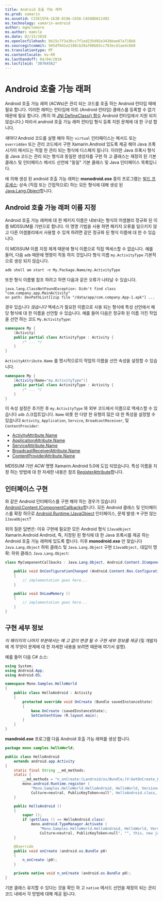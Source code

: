 ```yaml
---
title: Android 호출 가능 래퍼
ms.prod: xamarin
ms.assetid: C33E15FA-1E2B-819A-C656-CA588D611492
ms.technology: xamarin-android
author: mgmclemore
ms.author: mamcle
ms.date: 02/15/2018
ms.openlocfilehash: bb15c7f3a36cc7f1ed235d92e343bbae67a718b8
ms.sourcegitcommit: 945df041e2180cb20af08b83cc703ecd1aedc6b0
ms.translationtype: MT
ms.contentlocale: ko-KR
ms.lasthandoff: 04/04/2018
ms.locfileid: "30764562"
---
```

# <a name="android-callable-wrappers"></a>Android 호출 가능 래퍼

Android 호출 가능 래퍼 (ACWs)은 관리 되는 코드를 호출 하는 Android 런타임 때에 필요 합니다. 이러한 래퍼는 런타임에 아트 (Android 런타임) 클래스를 등록할 수 없기 때문에 필요 합니다. (특히 여 [JNI DefineClass() 함수](http://docs.oracle.com/javase/1.5.0/docs/guide/jni/spec/functions.html#wp15986) Android 런타임에서 지원 되지 않습니다.} 따라서 android 호출 가능 래퍼 런타임 형식 등록 지원 문제에 대 한 구성 합니다. 

*때마다* Android 코드를 실행 해야 하는 `virtual` 인터페이스는 메서드 또는 `overridden` 또는 관리 코드에서 구현 Xamarin.Android 있도록 제공 해야 Java 프록시가이 메서드는 적절 한 관리 되는 형식에 디스패치 됩니다. 이러한 Java 프록시 형식을 Java 코드는 관리 되는 형식과 동일한 생성자를 구현 하 고 클래스는 재정의 된 기본 클래스 및 인터페이스 메서드 선언에 "동일" 기본 클래스 및 Java 인터페이스 목록입니다. 

에 의해 생성 된 android 호출 가능 래퍼는 **monodroid.exe** 중의 프로그램는 [빌드 프로세스](~/android/deploy-test/building-apps/build-process.md): 상속 (직접 또는 간접적으로) 하는 모든 형식에 대해 생성 된 [ Java.Lang.Object](https://developer.xamarin.com/api/type/Java.Lang.Object/)합니다. 



## <a name="android-callable-wrapper-naming"></a>Android 호출 가능 래퍼 이름 지정

Android 호출 가능 래퍼에 대 한 패키지 이름은 내보내는 형식의 어셈블리 정규화 된 이름 MD5SUM를 기반으로 합니다. 이 명명 기법을 사용 하면 패키지 오류를 일으키지 않고 다른 어셈블리에서 사용할 수 있게 하려면 같은 정규화 된 형식 이름에 대 한 수 있습니다. 

이 MD5SUM 이름 지정 체계 때문에 형식 이름으로 직접 액세스할 수 없습니다. 예를 들어, 다음 `adb` 때문에 명령이 작동 하지 것입니다 형식 이름 `my.ActivityType` 기본적으로 생성 되지 않습니다. 

```shell
adb shell am start -n My.Package.Name/my.ActivityType
```

또한 형식 이름별 참조 하려고 하면 다음과 같은 오류가 나타날 수 있습니다.

```shell
java.lang.ClassNotFoundException: Didn't find class "com.company.app.MainActivity"
on path: DexPathList[[zip file "/data/app/com.company.App-1.apk"] ...
```

경우 있습니다 *않습니다* 액세스가 필요한 이름으로 사용 되는 형식에 특성 선언에서 해당 형식에 대 한 이름을 선언할 수 있습니다. 예를 들어 다음은 정규화 된 이름 가진 작업을 선언 하는 코드 `My.ActivityType`:

```csharp
namespace My {
    [Activity]
    public partial class ActivityType : Activity {
        /* ... */
    }
}
```

`ActivityAttribute.Name` 를 명시적으로이 작업의 이름을 선언 속성을 설정할 수 있습니다. 

```csharp
namespace My {
    [Activity(Name="my.ActivityType")]
    public partial class ActivityType : Activity {
        /* ... */
    }
}
```

이 속성 설정은 추가한 후 `my.ActivityType` 와 외부 코드에서 이름으로 액세스할 수 있습니다 `adb` 스크립트입니다. `Name` 비롯 한 다양 한 유형의 많은 대 한 특성을 설정할 수 있습니다 `Activity`, `Application`, `Service`, `BroadcastReceiver`, 및 `ContentProvider`: 

-   [ActivityAttribute.Name](https://developer.xamarin.com/api/property/Android.App.ActivityAttribute.Name/)
-   [ApplicationAttribute.Name](https://developer.xamarin.com/api/property/Android.App.ApplicationAttribute.Name/)
-   [ServiceAttribute.Name](https://developer.xamarin.com/api/property/Android.App.ServiceAttribute.Name/)
-   [BroadcastReceiverAttribute.Name](https://developer.xamarin.com/api/property/Android.Content.BroadcastReceiverAttribute.Name/)
-   [ContentProviderAttribute.Name](https://developer.xamarin.com/api/property/Android.Content.ContentProviderAttribute.Name/)

MD5SUM 기반 ACW 명명 Xamarin.Android 5.0에 도입 되었습니다. 특성 이름을 지정 하는 방법에 대 한 자세한 내용은 참조 [RegisterAttribute](https://developer.xamarin.com/api/type/Android.Runtime.RegisterAttribute/)합니다. 



## <a name="implementing-interfaces"></a>인터페이스 구현

와 같은 Android 인터페이스를 구현 해야 하는 경우가 있습니다 [Android.Content.IComponentCallbacks](https://developer.xamarin.com/api/type/Android.Content.IComponentCallbacks/)합니다. 모든 Android 클래스 및 인터페이스를 확장 하므로 [Android.Runtime.IJavaObject](https://developer.xamarin.com/api/type/Android.Runtime.IJavaObject/) 인터페이스, 문제 발생: म 구현 않는 `IJavaObject`? 

위의 질문 답변은: 이유 구현에 필요한 모든 Android 형식 `IJavaObject` Xamarin.Android Android, 즉, 지정된 된 형식에 대 한 Java 프록시를 제공 하는 Android 호출 가능 래퍼에 있도록 합니다. 이후 **monodroid.exe** 만 찾습니다 `Java.Lang.Object` 하위 클래스 및 `Java.Lang.Object` 구현 `IJavaObject,` 대답이 명확: 하위 클래스 `Java.Lang.Object`: 

```csharp
class MyComponentCallbacks : Java.Lang.Object, Android.Content.IComponentCallbacks {

    public void OnConfigurationChanged (Android.Content.Res.Configuration newConfig)
    {
        // implementation goes here...
    } 

    public void OnLowMemory ()
    {
        // implementation goes here...
    }
}
```


## <a name="implementation-details"></a>구현 세부 정보

*이 페이지의 나머지 부분에서는 예 고 없이 변경 될 수 구현 세부 정보를 제공* (및 개발자에 게 무엇이 문제에 대 한 자세한 내용을 보려면 때문에 여기서 설명). 

예를 들어 다음 C# 소스:

```csharp
using System;
using Android.App;
using Android.OS;

namespace Mono.Samples.HelloWorld
{
    public class HelloAndroid : Activity
    {
        protected override void OnCreate (Bundle savedInstanceState)
        {
            base.OnCreate (savedInstanceState);
            SetContentView (R.layout.main);
        }
    }
}
```

**mandroid.exe** 프로그램 다음 Android 호출 가능 래퍼를 생성 합니다. 

```java
package mono.samples.helloWorld;

public class HelloAndroid
    extends android.app.Activity
{
    static final String __md_methods;
    static {
        __md_methods = "n_onCreate:(Landroid/os/Bundle;)V:GetOnCreate_Landroid_os_Bundle_Handler\n" + "";
        mono.android.Runtime.register (
            "Mono.Samples.HelloWorld.HelloAndroid, HelloWorld, Version=1.0.0.0, 
            Culture=neutral, PublicKeyToken=null", HelloAndroid.class, __md_methods);
    }

    public HelloAndroid ()
    {
        super ();
        if (getClass () == HelloAndroid.class)
            mono.android.TypeManager.Activate (
                "Mono.Samples.HelloWorld.HelloAndroid, HelloWorld, Version=1.0.0.0, 
                Culture=neutral, PublicKeyToken=null", "", this, new java.lang.Object[] {  });
    }

    @Override
    public void onCreate (android.os.Bundle p0)
    {
        n_onCreate (p0);
    }

    private native void n_onCreate (android.os.Bundle p0);
}
```

기본 클래스 유지할 수 있다는 것을 확인 하 고 `native` 메서드 선언을 재정의 되는 관리 코드 내에서 각 방법에 대해 제공 됩니다. 
